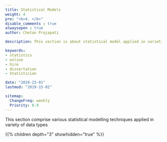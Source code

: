 ```yaml
---
title: Statistical Models
weight: 4
pre: "<b>4. </b>"
disable_comments : true
alwaysopen : true
author: Chetan Prajapati

description: This section is about statistical model applied in varieties of data type.hire freelance statistician online for statistics help in dissertation. 

keywords:
- statistics
- online
- hire
- dissertation
- Statistician

date: "2019-23-01"
lastmod: "2019-15-02"

sitemap:
  ChangeFreq: weekly
  Priority: 0.9
---
```

This section comprise various statistical modelling techniques applied in variety of data types

{{% children depth="3" showhidden="true" %}}